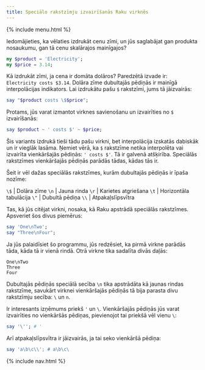 ```yaml
---
title: Speciālo rakstzīmju izvairīšanās Raku virknēs
---
```


{% include menu.html %}

Iedomājieties, ka vēlaties izdrukāt cenu zīmi, un jūs saglabājat gan produkta nosaukumu, gan tā cenu skalārajos mainīgajos?

```raku
my $product = 'Electricity';
my $price = 3.14;
```

Kā izdrukāt zīmi, ja cena ir domāta dolāros? Paredzētā izvade ir: `Electricity costs $3.14`. Dolāra zīme dubultajās pēdiņās ir mainīgā interpolācijas indikators. Lai izdrukātu pašu `$` rakstzīmi, jums tā jāizvairās:

```raku
say "$product costs \$$price";
```

Protams, jūs varat izmantot virknes savienošanu un izvairīties no `$` izvairīšanās:

```raku
say $product ~ ' costs $' ~ $price;
```

Šis variants izdrukā tieši tādu pašu virkni, bet interpolācija izskatās dabiskāk un ir vieglāk lasāma. Ņemiet vērā, ka `$` rakstzīme netika interpolēta vai izvairīta vienkāršajās pēdiņās: `' costs $'`. Tā ir galvenā atšķirība. Speciālās rakstzīmes vienkāršajās pēdiņās parādās tādas, kādas tās ir.

Šeit ir vēl dažas speciālās rakstzīmes, kurām dubultajās pēdiņās ir īpaša nozīme:

`\$` | Dolāra zīme
`\n` | Jauna rinda
`\r` | Karietes atgriešana
`\t` | Horizontāla tabulācija
`\"` | Dubultā pēdiņa
`\\` | Atpakaļslīpsvītra

Tas, kā jūs citējat virkni, nosaka, kā Raku apstrādā speciālās rakstzīmes. Apsveriet šos divus piemērus:

```raku
say 'One\nTwo';
say "Three\nFour";
```

Ja jūs palaidīsiet šo programmu, jūs redzēsiet, ka pirmā virkne parādās tāda, kāda tā ir vienā rindā. Otrā virkne tika sadalīta divās daļās:

    One\nTwo
    Three
    Four

Dubultajās pēdiņās speciālā secība `\n` tika apstrādāta kā jaunas rindas rakstzīme, savukārt virknei vienkāršajās pēdiņās tā bija parasta divu rakstzīmju secība: `\` un `n`.

Ir interesants izņēmums priekš `'` un `\`. Vienkāršajās pēdiņās jūs varat izvairīties no vienkāršās pēdiņas, pievienojot tai priekšā vēl vienu `\`:

```raku
say '\''; # '
```

Arī atpakaļslīpsvītra ir jāizvairās, ja tai seko vienkāršā pēdiņa:

```raku
say 'a\b\c\\'; # a\b\c\
```

{% include nav.html %}